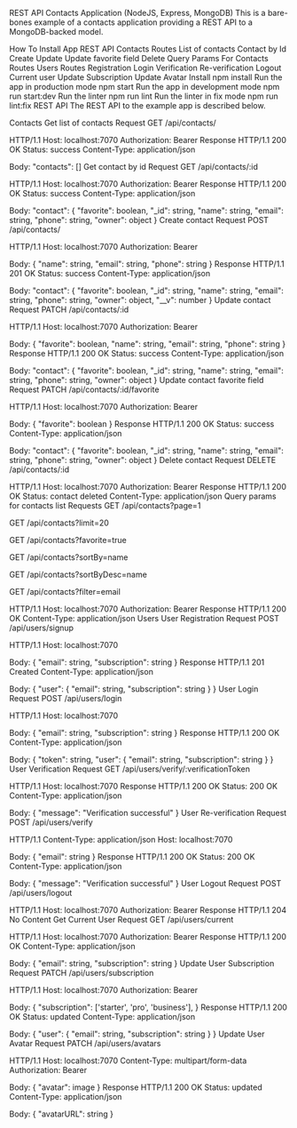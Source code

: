 REST API Contacts Application (NodeJS, Express, MongoDB)
This is a bare-bones example of a contacts application providing a REST API to a MongoDB-backed model.

How To Install App
REST API
Contacts Routes
List of contacts
Contact by Id
Create
Update
Update favorite field
Delete
Query Params For Contacts Routes
Users Routes
Registration
Login
Verification
Re-verification
Logout
Current user
Update Subscription
Update Avatar
Install
npm install
Run the app in production mode
npm start
Run the app in development mode
npm run start:dev
Run the linter
npm run lint
Run the linter in fix mode
npm run lint:fix
REST API
The REST API to the example app is described below.

Contacts
Get list of contacts
Request
GET /api/contacts/

HTTP/1.1
Host: localhost:7070
Authorization: Bearer
Response
HTTP/1.1 200 OK
Status: success
Content-Type: application/json

Body: "contacts": []
Get contact by id
Request
GET /api/contacts/:id

HTTP/1.1
Host: localhost:7070
Authorization: Bearer
Response
HTTP/1.1 200 OK
Status: success
Content-Type: application/json

Body: "contact": { "favorite": boolean, "_id": string, "name": string, "email": string, "phone": string, "owner": object }
Create contact
Request
POST /api/contacts/

HTTP/1.1
Host: localhost:7070
Authorization: Bearer

Body: { "name": string, "email": string, "phone": string }
Response
HTTP/1.1 201 OK
Status: success
Content-Type: application/json

Body: "contact": { "favorite": boolean, "_id": string, "name": string, "email": string, "phone": string, "owner": object, "__v": number }
Update contact
Request
PATCH /api/contacts/:id

HTTP/1.1
Host: localhost:7070
Authorization: Bearer

Body: { "favorite": boolean, "name": string, "email": string, "phone": string }
Response
HTTP/1.1 200 OK
Status: success
Content-Type: application/json

Body: "contact": { "favorite": boolean, "_id": string, "name": string, "email": string, "phone": string, "owner": object }
Update contact favorite field
Request
PATCH /api/contacts/:id/favorite

HTTP/1.1
Host: localhost:7070
Authorization: Bearer

Body: { "favorite": boolean }
Response
HTTP/1.1 200 OK
Status: success
Content-Type: application/json

Body: "contact": { "favorite": boolean, "_id": string, "name": string, "email": string, "phone": string, "owner": object }
Delete contact
Request
DELETE /api/contacts/:id

HTTP/1.1
Host: localhost:7070
Authorization: Bearer
Response
HTTP/1.1 200 OK
Status: contact deleted
Content-Type: application/json
Query params for contacts list
Requests
GET /api/contacts?page=1

GET /api/contacts?limit=20

GET /api/contacts?favorite=true

GET /api/contacts?sortBy=name

GET /api/contacts?sortByDesc=name

GET /api/contacts?filter=email

HTTP/1.1
Host: localhost:7070
Authorization: Bearer
Response
HTTP/1.1 200 OK
Content-Type: application/json
Users
User Registration
Request
POST /api/users/signup

HTTP/1.1
Host: localhost:7070

Body: { "email": string, "subscription": string }
Response
HTTP/1.1 201 Created
Content-Type: application/json

Body: { "user": { "email": string, "subscription": string } }
User Login
Request
POST /api/users/login

HTTP/1.1
Host: localhost:7070

Body: { "email": string, "subscription": string }
Response
HTTP/1.1 200 OK
Content-Type: application/json

Body: { "token": string, "user": { "email": string, "subscription": string } }
User Verification
Request
GET /api/users/verify/:verificationToken

HTTP/1.1
Host: localhost:7070
Response
HTTP/1.1 200 OK
Status: 200 OK
Content-Type: application/json

Body: { "message": "Verification successful" }
User Re-verification
Request
POST /api/users/verify

HTTP/1.1
Content-Type: application/json
Host: localhost:7070

Body: { "email": string }
Response
HTTP/1.1 200 OK
Status: 200 OK
Content-Type: application/json

Body: { "message": "Verification successful" }
User Logout
Request
POST /api/users/logout

HTTP/1.1
Host: localhost:7070
Authorization: Bearer
Response
HTTP/1.1 204 No Content
Get Current User
Request
GET /api/users/current

HTTP/1.1
Host: localhost:7070
Authorization: Bearer
Response
HTTP/1.1 200 OK
Content-Type: application/json

Body: { "email": string, "subscription": string }
Update User Subscription
Request
PATCH /api/users/subscription

HTTP/1.1
Host: localhost:7070
Authorization: Bearer

Body: { "subscription": ['starter', 'pro', 'business'], }
Response
HTTP/1.1 200 OK
Status: updated
Content-Type: application/json

Body: { "user": { "email": string, "subscription": string } }
Update User Avatar
Request
PATCH /api/users/avatars

HTTP/1.1
Host: localhost:7070
Content-Type: multipart/form-data
Authorization: Bearer

Body: { "avatar": image }
Response
HTTP/1.1 200 OK
Status: updated
Content-Type: application/json

Body: { "avatarURL": string }
